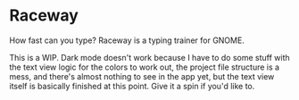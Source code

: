 # Raceway

How fast can you type? Raceway is a typing trainer for GNOME.

This is a WIP. Dark mode doesn't work because I have to do some stuff with the text view logic for the colors to work out, the project file structure is a mess, and there's almost nothing to see in the app yet, but the text view itself is basically finished at this point. Give it a spin if you'd like to.
